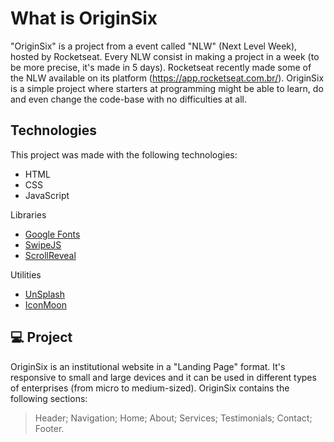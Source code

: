 # What is OriginSix
"OriginSix" is a project from a event called "NLW" (Next Level Week), hosted by Rocketseat.
Every NLW consist in making a project in a week (to be more precise, it's made in 5 days). Rocketseat recently made some of the NLW available on its platform (https://app.rocketseat.com.br/). 
OriginSix is a simple project where starters at programming might be able to learn, do and even change the code-base with no difficulties at all.



## Technologies
This project was made with the following technologies:

- HTML
- CSS
- JavaScript

Libraries
- [Google Fonts](https://fonts.google.com/)
- [SwipeJS](https://github.com/nolimits4web/Swiper)
- [ScrollReveal](https://scrollrevealjs.org)

Utilities
- [UnSplash](https://unsplash.com/)
- [IconMoon](https://icomoon.io/app)


## 💻 Project

OriginSix is an institutional website in a "Landing Page" format. It's responsive to small and large devices and it can be used in different types of enterprises (from micro to medium-sized). OriginSix contains the following sections:
> Header;
> Navigation;
> Home;
> About;
> Services;
> Testimonials;
> Contact;
> Footer.



